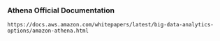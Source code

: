 ### Athena Official Documentation
```
https://docs.aws.amazon.com/whitepapers/latest/big-data-analytics-options/amazon-athena.html
```